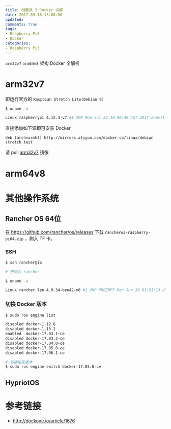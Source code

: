 ```yaml
---
title: 树莓派 3 Docker 详解
date: 2017-09-16 13:00:00
updated:
comments: true
tags:
- Raspberry Pi3
- Docker
categories:
- Raspberry Pi3
---
```


`arm32v7` `arm64v8` 架构 Docker 全解析

<!--more-->

# arm32v7

即运行官方的 `Raspbian Stretch Lite(Debian 9)`

```bash
$ uname -a

Linux raspberrypi 4.12.3-v7 #1 SMP Mon Jul 24 10:40:40 CST 2017 armv7l GNU/Linux
```

直接添加如下源即可安装 Docker

```
deb [arch=armhf] http://mirrors.aliyun.com/docker-ce/linux/debian stretch test
```

请 pull [arm32v7](https://hub.docker.com/u/arm32v7/) 镜像

# arm64v8

# 其他操作系统

## Rancher OS 64位

在 https://github.com/rancher/os/releases 下载 `rancheros-raspberry-pi64.zip` ，刷入 TF 卡。

### SSH

```bash
$ ssh rancher@ip

# 密码为 rancher

$ uname -a

Linux rancher.lan 4.9.34-bee42-v8 #1 SMP PREEMPT Mon Jun 26 01:51:13 UTC 2017 aarch64 GNU/Linux
```

### 切换 Docker 版本

```bash
$ sudo ros engine list

disabled docker-1.12.6
disabled docker-1.13.1
enabled  docker-17.03.1-ce
disabled docker-17.03.2-ce
disabled docker-17.04.0-ce
disabled docker-17.05.0-ce
disabled docker-17.06.1-ce

# 切换指定版本
$ sudo ros engine switch docker-17.05.0-ce
```

## HypriotOS

# 参考链接

* http://dockone.io/article/1676
